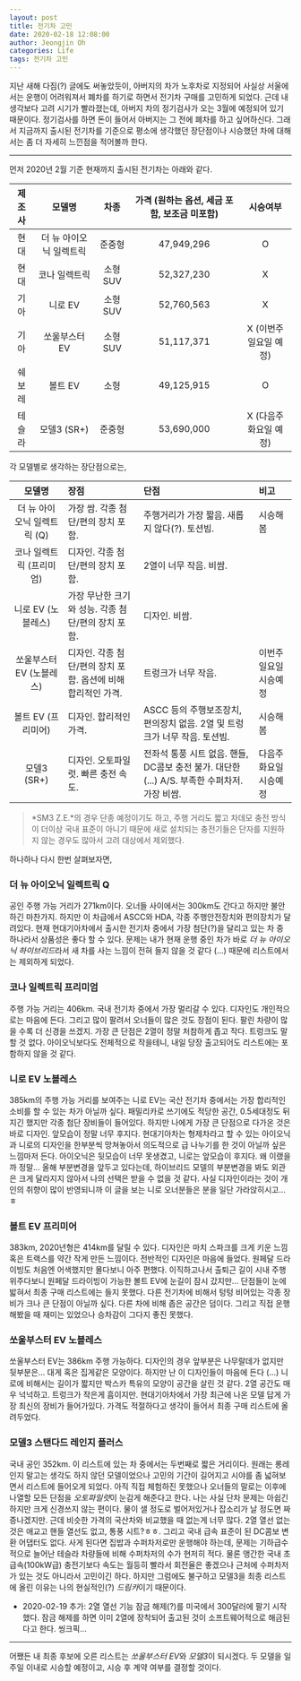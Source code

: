 ```yaml
---
layout: post
title: 전기차 고민
date: 2020-02-18 12:08:00
author: Jeongjin Oh
categories: Life
tags: 전기차 고민
---
```


지난 새해 다짐(?) 글에도 써놓았듯이, 아버지의 차가 노후차로 지정되어 사실상 서울에서는 운행이 어려워져서 폐차를 하기로 하면서 전기차 구매를 고민하게 되었다. 근데 내 생각보다 고려 시기가 빨라졌는데, 아버지 차의 정기검사가 오는 3월에 예정되어 있기 때문이다. 정기검사를 하면 돈이 들어서 아버지는 그 전에 폐차를 하고 싶어하신다. 그래서 지금까지 출시된 전기차를 기준으로 평소에 생각했던 장단점이나 시승했던 차에 대해서는 좀 더 자세히 느낀점을 적어볼까 한다.

---

먼저 2020년 2월 기준 현재까지 출시된 전기차는 아래와 같다.

| 제조사 | 모델명 | 차종 | 가격 (원하는 옵션, 세금 포함, 보조금 미포함) | 시승여부 |
|:-----:|:------:|:---:|:----:|:--------:|
| 현대 | 더 뉴 아이오닉 일렉트릭 | 준중형 | 47,949,296 | O |
| 현대 | 코나 일렉트릭 | 소형SUV | 52,327,230 | X |
| 기아 | 니로 EV | 소형SUV | 52,760,563 | X |
| 기아 | 쏘울부스터 EV | 소형SUV | 51,117,371 | X (이번주 일요일 예정) |
| 쉐보레 | 볼트 EV | 소형 | 49,125,915 | O |
| 테슬라 | 모델3 (SR+) | 준중형 | 53,690,000 | X (다음주 화요일 예정) |

각 모델별로 생각하는 장단점으로는,

| 모델명 | 장점 | 단점 | 비고 |
|:------:|:----|:-----|:-----|
| 더 뉴 아이오닉 일렉트릭 (Q) | 가장 쌈. 각종 첨단/편의 장치 포함. | 주행거리가 가장 짧음. 새롭지 않다(?). 토션빔. | 시승해봄 |
| 코나 일렉트릭 (프리미엄) | 디자인. 각종 첨단/편의 장치 포함. | 2열이 너무 작음. 비쌈. | |
| 니로 EV (노블레스) | 가장 무난한 크기와 성능. 각종 첨단/편의 장치 포함. | 디자인. 비쌈. | |
| 쏘울부스터 EV (노블레스) | 디자인. 각종 첨단/편의 장치 포함. 옵션에 비해 합리적인 가격. | 트렁크가 너무 작음. | 이번주 일요일 시승예정 |
| 볼트 EV (프리미어) | 디자인. 합리적인 가격. | ASCC 등의 주행보조장치, 편의장치 없음. 2열 및 트렁크가 너무 작음. 토션빔. | 시승해봄 |
| 모델3 (SR+) | 디자인. 오토파일럿. 빠른 충전 속도. | 전좌석 통풍 시트 없음. 핸들, DC콤보 충전 불가. 대단한(...) A/S. 부족한 수퍼차저. 가장 비쌈. | 다음주 화요일 시승예정 |

> *SM3 Z.E.*의 경우 단종 예정이기도 하고, 주행 거리도 짧고 차데모 충전 방식이 더이상 국내 표준이 아니기 때문에 새로 설치되는 충전기들은 단자를 지원하지 않는 경우도 많아서 고려 대상에서 제외했다.

하나하나 다시 한번 살펴보자면,

### 더 뉴 아이오닉 일렉트릭 Q

공인 주행 가능 거리가 271km이다. 오너들 사이에서는 300km도 간다고 하지만 불안하긴 마찬가지. 하지만 이 차급에서 ASCC와 HDA, 각종 주행안전장치와 편의장치가 달려있다. 현재 현대기아차에서 출시한 전기차 중에서 가장 첨단(?)을 달리고 있는 차 중 하나라서 상품성은 좋다 할 수 있다. 문제는 내가 현재 운행 중인 차가 바로 *더 뉴 아이오닉 하이브리드*라서 새 차를 사는 느낌이 전혀 들지 않을 것 같다 (...) 때문에 리스트에서는 제외하게 되었다.

### 코나 일렉트릭 프리미엄

주행 가능 거리는 406km. 국내 전기차 중에서 가장 멀리갈 수 있다. 디자인도 개인적으로는 마음에 든다. 그리고 많이 팔려서 오너들이 많은 것도 장점이 된다. 팔린 차량이 많을 수록 더 신경을 쓰겠지. 가장 큰 단점은 2열이 정말 처참하게 좁고 작다. 트렁크도 말할 것 없다. 아이오닉보다도 전체적으로 작을테니, 내일 당장 출고되어도 리스트에는 포함하지 않을 것 같다.

### 니로 EV 노블레스

385km의 주행 가능 거리를 보여주는 니로 EV는 국산 전기차 중에서는 가장 합리적인 소비를 할 수 있는 차가 아닐까 싶다. 패밀리카로 쓰기에도 적당한 공간, 0.5세대정도 뒤지긴 했지만 각종 첨단 장비들이 들어있다. 하지만 나에게 가장 큰 단점으로 다가온 것은 바로 디자인. 앞모습이 정말 너무 후지다. 현대기아차는 형제차라고 할 수 있는 아이오닉과 니로의 디자인을 한부분씩 망쳐놓아서 의도적으로 급 나누기를 한 것이 아닐까 싶은 느낌마저 든다. 아이오닉은 뒷모습이 너무 못생겼고, 니로는 앞모습이 후지다. 왜 이랬을까 정말... 올해 부분변경을 앞두고 있다는데, 하이브리드 모델의 부분변경을 봐도 외관은 크게 달라지지 않아서 나의 선택은 받을 수 없을 것 같다. 사실 디자인이라는 것이 개인의 취향이 많이 반영되니까 이 글을 보는 니로 오너분들은 분을 일단 가라앉히시고...ㅎ

### 볼트 EV 프리미어

383km, 2020년형은 414km를 달릴 수 있다. 디자인은 마치 스파크를 크게 키운 느낌 혹은 트랙스를 약간 작게 만든 느낌이다. 전반적인 디자인은 마음에 들었다. 원페달 드라이빙도 처음엔 어색했지만 몰다보니 아주 편했다. 이직하고나서 출퇴근 길이 시내 주행 위주다보니 원페달 드라이빙이 가능한 볼트 EV에 눈길이 잠시 갔지만... 단점들이 눈에 밟혀서 최종 구매 리스트에는 들지 못했다. 다른 전기차에 비해서 텅텅 비어있는 각종 장비가 크나 큰 단점이 아닐까 싶다. 다른 차에 비해 좁은 공간은 덤이다. 그리고 직접 운행해봤을 때 재미는 있었으나 승차감이 그다지 좋진 못했다.

### 쏘울부스터 EV 노블레스

쏘울부스터 EV는 386km 주행 가능하다. 디자인의 경우 앞부분은 나무랄데가 없지만 뒷부분은... 대게 혹은 집게같은 모양이다. 하지만 난 이 디자인들이 마음에 든다 (...) 니로에 비해서는 길이가 짧지만 박스카 특유의 모양이 공간을 살린 것 같다. 2열 공간도 매우 넉넉하고. 트렁크가 작은게 흠이지만. 현대기아차에서 가장 최근에 나온 모델 답게 가장 최신의 장비가 들어가있다. 가격도 적절하다고 생각이 들어서 최종 구매 리스트에 올려두었다.

### 모델3 스탠다드 레인지 플러스

국내 공인 352km. 이 리스트에 있는 차 중에서는 두번째로 짧은 거리이다. 원래는 롱레인지 말고는 생각도 하지 않던 모델이었으나 고민의 기간이 길어지고 시야를 좀 넓혀보면서 리스트에 들어오게 되었다. 아직 직접 체험하진 못했으나 오너들의 말로는 이후에 나열할 모든 단점을 *오토파일럿*이 눈감게 해준다고 한다. 나는 사실 단차 문제는 아쉽긴 하지만 크게 신경쓰지 않는 편이다. 물이 샐 정도로 벌어저있거나 잡소리가 날 정도면 짜증나겠지만. 근데 비슷한 가격의 국산차와 비교했을 때 없는게 너무 많다. 2열 열선 없는 것은 애교고 핸들 열선도 없고, 통풍 시트?ㅎㅎ. 그리고 국내 급속 표준이 된 DC콤보 변환 어댑터도 없다. 사게 된다면 집밥과 수퍼차저로만 운행해야 하는데, 문제는 기하급수적으로 늘어난 테슬라 차량들에 비해 수퍼차저의 수가 현저히 적다. 물론 앵간한 국내 초급속(100kW급) 충전기보다 속도는 월등히 빨라서 회전율은 좋겠으나 근처에 수퍼차저가 있는 것도 아니라서 고민이긴 하다. 하지만 그럼에도 불구하고 모델3을 최종 리스트에 올린 이유는 나의 현실적인(?) *드림카*이기 때문이다.

+ 2020-02-19 추가: 2열 열선 기능 잠금 해제(?)를 미국에서 300달러에 팔기 시작했다. 잠금 해제를 하면 이미 2열에 장착되어 출고된 것이 소프트웨어적으로 해금된다고 한다. 씽크픽...

---

어쨌든 내 최종 후보에 오른 리스트는 *쏘울부스터 EV*와 *모델3*이 되시겠다. 두 모델을 일주일 이내로 시승할 예정이고, 시승 후 계약 여부를 결정할 것이다.
